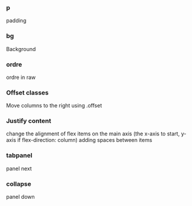 ### p 
padding
### bg
Background
### ordre
ordre in raw
### Offset classes
Move columns to the right using .offset
### Justify content
change the alignment of flex items on the main axis (the x-axis to start, y-axis if flex-direction: column)
adding spaces between items

### tabpanel 

panel next 

### collapse
panel down 


